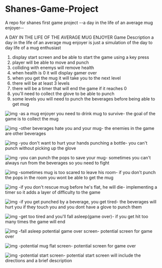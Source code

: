 # Shanes-Game-Project
A repo for shanes first game project
--a day in the life of an average mug enjoyer--

A DAY IN THE LIFE OF THE AVERAGE MUG ENJOYER
 Game Description
a day in the life of an average mug enjoyer is just a simulation of the day to day life of a mug enthusiast

1. display start screen and be able to start the game using a key press
2. player will be able to move and punch
3. colliding with enemys will remove health 
4. when health is 0 it will display gamer over
5. when you get the mug it will take you to the next level
6. there will be at least 3 levels
7. there will be a timer that will end the game if it reaches 0
8. you'll need to collect the glove to be able to punch
9. some levels you will need to punch the beverages before being able to get mug


![img](img/gameProj8.jpeg)
-as a mug enjoyer you need to drink mug to survive-
the goal of the game is to collect the mug


![img](img/gameProj7.jpeg)
-other beverages hate you and your mug-
the enemies in the game are other beverages


![img](img/gameProj4.jpeg)
-you don't want to hurt your hands punching a bottle-
you can't punch without picking up the glove


![img](img/gameProj6.jpeg)
-you can punch the pops to save your mug-
sometimes you can't always run from the beverages so you need to fight


![img](img/gameProj3.jpeg)
-sometimes mug is too scared to leave his room-
if you don't punch the pops in the room you wont be able to get the mug


![img](img/gameProj2.jpeg)
-if you don't rescue mug before he's flat, he will die-
implementing a timer so it adds a layer of difficulty to the game


![img](img/gameProj1.jpeg)
-if you get punched by a beverage, you get tired-
the beverages will hurt you if they touch you and you dont have a glove to punch them


![img](img/gameProj9.jpeg)
-get too tired and you'll fall asleep(game over)-
if you get hit too many times the game will end


![img](img/gameProj10.jpeg)
-fall asleep potential game over screen-
potential screen for game over


![img](img/gameProj11.jpeg)
-potential mug flat screen-
potential screen for game over


![img](img/gameProj5.jpeg)
-potential start screen-
potential start screen will include the directions and a brief description